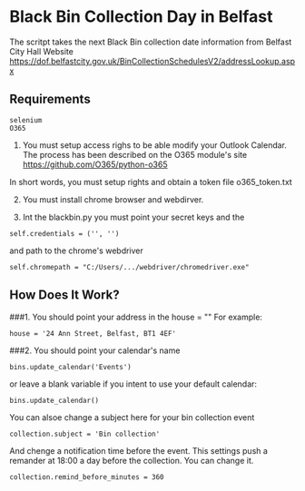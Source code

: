 # Black Bin Collection Day in Belfast
The scritpt takes the next Black Bin collection date information from Belfast City Hall Website
https://dof.belfastcity.gov.uk/BinCollectionSchedulesV2/addressLookup.aspx

## Requirements
```angular2html
selenium
O365
```
1. You must setup access righs to be able modify your Outlook Calendar.
The process has been described on the O365 module's site https://github.com/O365/python-o365

In short words, you must setup rights and obtain a token file o365_token.txt
 
2. You must install chrome browser and webdirver.

3. Int the blackbin.py you must point your secret keys and the 
```angular2html
self.credentials = ('', '')
```
and path to the chrome's webdriver
```angular2html
self.chromepath = "C:/Users/.../webdriver/chromedriver.exe"
```
 
## How Does It Work?
###1. You should point your address in the house = ""
For example:
```angular2html
house = '24 Ann Street, Belfast, BT1 4EF'
```
###2. You should point your calendar's name
```angular2html
bins.update_calendar('Events')
```
or leave a blank variable if you intent to use your default calendar:
```angular2html
bins.update_calendar()
```
You can alsoe change a subject here for your bin collection event
```angular2html
collection.subject = 'Bin collection'
```
And chenge a notification time before the event. This settings push a remander at 18:00 a day before the collection. You can change it.
```angular2html
collection.remind_before_minutes = 360
```